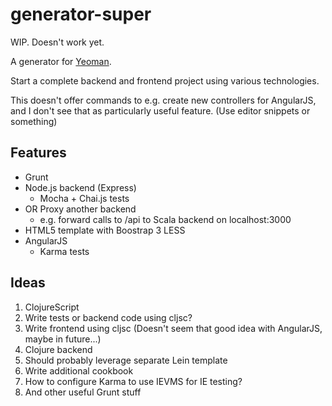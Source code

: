 # generator-super

WIP. Doesn't work yet.

A generator for [Yeoman](http://yeoman.io).

Start a complete backend and frontend project using various technologies.

This doesn't offer commands to e.g. create new controllers for AngularJS,
and I don't see that as particularly useful feature. (Use editor snippets or something)

## Features

- Grunt
- Node.js backend (Express)
  - Mocha + Chai.js tests
- OR Proxy another backend
  - e.g. forward calls to /api to Scala backend on localhost:3000
- HTML5 template with Boostrap 3 LESS
- AngularJS
  - Karma tests

## Ideas

1. ClojureScript
  1. Write tests or backend code using cljsc?
  2. Write frontend using cljsc (Doesn't seem that good idea with AngularJS, maybe in future...)
2. Clojure backend
  1. Should probably leverage separate Lein template
3. Write additional cookbook
  1. How to configure Karma to use IEVMS for IE testing?
  2. And other useful Grunt stuff
